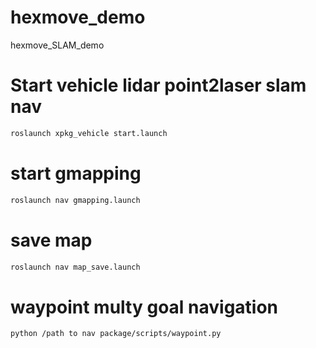 # hexmove_demo
hexmove_SLAM_demo

# Start vehicle lidar point2laser slam  nav
```bash
roslaunch xpkg_vehicle start.launch 
```

# start gmapping 
```bash
roslaunch nav gmapping.launch 
```


# save map 
```bash
roslaunch nav map_save.launch 
```


# waypoint multy goal navigation 
```bash
python /path to nav package/scripts/waypoint.py
```
